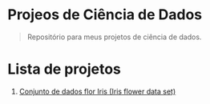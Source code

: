 # Projeos de Ciência de Dados
> Repositório para meus projetos de ciência de dados.

# Lista de projetos
1. [Conjunto de dados flor Iris (Iris flower data set)](#iris)
